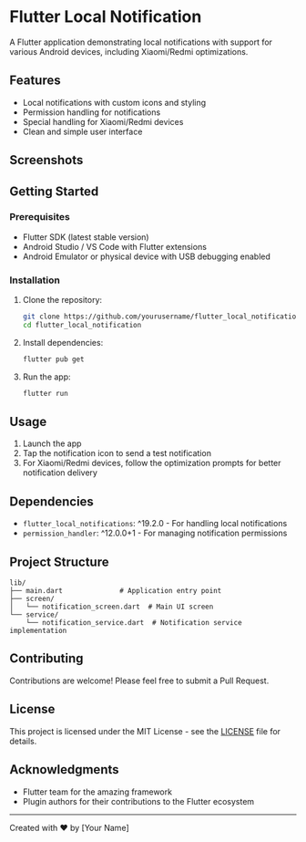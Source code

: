 # Flutter Local Notification

A Flutter application demonstrating local notifications with support for various Android devices, including Xiaomi/Redmi optimizations.

## Features

- Local notifications with custom icons and styling
- Permission handling for notifications
- Special handling for Xiaomi/Redmi devices
- Clean and simple user interface

## Screenshots

<!-- Add your screenshots here -->
<!-- ![App Screenshot](screenshots/screenshot1.png) -->

## Getting Started

### Prerequisites

- Flutter SDK (latest stable version)
- Android Studio / VS Code with Flutter extensions
- Android Emulator or physical device with USB debugging enabled

### Installation

1. Clone the repository:
   ```bash
   git clone https://github.com/yourusername/flutter_local_notification.git
   cd flutter_local_notification
   ```

2. Install dependencies:
   ```bash
   flutter pub get
   ```

3. Run the app:
   ```bash
   flutter run
   ```

## Usage

1. Launch the app
2. Tap the notification icon to send a test notification
3. For Xiaomi/Redmi devices, follow the optimization prompts for better notification delivery

## Dependencies

- `flutter_local_notifications`: ^19.2.0 - For handling local notifications
- `permission_handler`: ^12.0.0+1 - For managing notification permissions

## Project Structure

```
lib/
├── main.dart              # Application entry point
├── screen/
│   └── notification_screen.dart  # Main UI screen
└── service/
    └── notification_service.dart  # Notification service implementation
```

## Contributing

Contributions are welcome! Please feel free to submit a Pull Request.

## License

This project is licensed under the MIT License - see the [LICENSE](LICENSE) file for details.

## Acknowledgments

- Flutter team for the amazing framework
- Plugin authors for their contributions to the Flutter ecosystem

---

Created with ❤️ by [Your Name]
